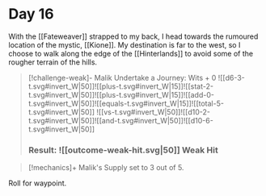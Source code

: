 # Day 16

With the [[Fateweaver]] strapped to my back, I head towards the rumoured location of the mystic, [[Kione]]. My destination is far to the west, so I choose to walk along the edge of the [[Hinterlands]] to avoid some of the rougher terrain of the hills. 

> [!challenge-weak]- Malik Undertake a Journey: Wits + 0
> ![[d6-3-t.svg#invert_W|50]]![[plus-t.svg#invert_W|15]]![[stat-2-t.svg#invert_W|50]]![[plus-t.svg#invert_W|15]]![[add-0-t.svg#invert_W|50]]![[equals-t.svg#invert_W|15]]![[total-5-t.svg#invert_W|50]]
> ![[vs-t.svg#invert_W|50]]![[d10-2-t.svg#invert_W|50]]![[and-t.svg#invert_W|50]]![[d10-6-t.svg#invert_W|50]]
> ### Result: ![[outcome-weak-hit.svg|50]] Weak Hit

> [!mechanics]+ Malik's Supply set to 3 out of 5.
> 

Roll for waypoint.